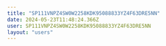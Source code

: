 ```yaml
---
title: "SP111VNPZ4SW0W2258KDK95088833YZ4F63DRE5NN"
date: 2024-05-23T11:48:24.366Z
user: SP111VNPZ4SW0W2258KDK95088833YZ4F63DRE5NN
layout: "users"
---
```

    